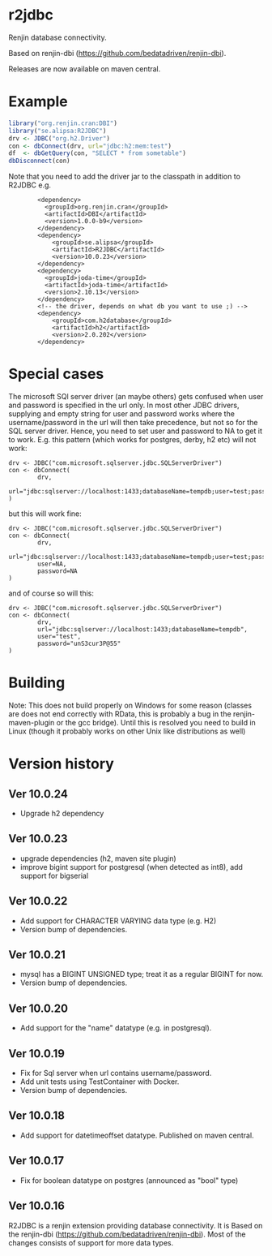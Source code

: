 # r2jdbc
Renjin database connectivity.

Based on renjin-dbi (https://github.com/bedatadriven/renjin-dbi).

Releases are now available on maven central. 

# Example
```R
library("org.renjin.cran:DBI")
library("se.alipsa:R2JDBC")
drv <- JDBC("org.h2.Driver") 
con <- dbConnect(drv, url="jdbc:h2:mem:test") 
df  <- dbGetQuery(con, "SELECT * from sometable")
dbDisconnect(con)

```
Note that you need to add the driver jar to the classpath in addition to R2JDBC e.g.

```
        <dependency>
          <groupId>org.renjin.cran</groupId>
          <artifactId>DBI</artifactId>
          <version>1.0.0-b9</version>
        </dependency>
        <dependency>
            <groupId>se.alipsa</groupId>
            <artifactId>R2JDBC</artifactId>
            <version>10.0.23</version>
        </dependency>
        <dependency>
          <groupId>joda-time</groupId>
          <artifactId>joda-time</artifactId>
          <version>2.10.13</version>
        </dependency>
        <!-- the driver, depends on what db you want to use ;) -->
        <dependency>
            <groupId>com.h2database</groupId>
            <artifactId>h2</artifactId>
            <version>2.0.202</version>
        </dependency>
```

# Special cases
The microsoft SQl server driver (an maybe others) gets confused when user and password is specified in the url only. 
In most other JDBC drivers, supplying and empty string for user and password works where the username/password in the url
will then take precedence, but not so for the SQL server driver. Hence, you need to set user and password to NA to get it to work.
E.g. this pattern (which works for postgres, derby, h2 etc) will not work:
```
drv <- JDBC("com.microsoft.sqlserver.jdbc.SQLServerDriver")
con <- dbConnect(
        drv, 
        url="jdbc:sqlserver://localhost:1433;databaseName=tempdb;user=test;password=unS3cur3P@55"
)
```

but this will work fine:

```
drv <- JDBC("com.microsoft.sqlserver.jdbc.SQLServerDriver")
con <- dbConnect(
        drv,
        url="jdbc:sqlserver://localhost:1433;databaseName=tempdb;user=test;password=unS3cur3P@55",
        user=NA,
        password=NA
)
```

and of course so will this:

```
drv <- JDBC("com.microsoft.sqlserver.jdbc.SQLServerDriver")
con <- dbConnect(
        drv,
        url="jdbc:sqlserver://localhost:1433;databaseName=tempdb",
        user="test",
        password="unS3cur3P@55"
)
```

# Building 
Note:
This does not build properly on Windows for some reason (classes are does not end correctly with RData,
this is probably a bug in the renjin-maven-plugin or the gcc bridge). Until this is resolved you need to build in Linux
(though it probably works on other Unix like distributions as well)

# Version history

## Ver 10.0.24
- Upgrade h2 dependency

## Ver 10.0.23
- upgrade dependencies (h2, maven site plugin)
- improve bigint support for postgresql (when detected as int8), add support for bigserial

## Ver 10.0.22
- Add support for CHARACTER VARYING data type (e.g. H2)
- Version bump of dependencies. 

## Ver 10.0.21
- mysql has a BIGINT UNSIGNED type; treat it as a regular BIGINT for now.
- Version bump of dependencies.

## Ver 10.0.20
- Add support for the "name" datatype (e.g. in postgresql).

## Ver 10.0.19
- Fix for Sql server when url contains username/password. 
- Add unit tests using TestContainer with Docker.
- Version bump of dependencies.

## Ver 10.0.18
- Add support for datetimeoffset datatype. Published on maven central.

## Ver 10.0.17
- Fix for boolean datatype on postgres (announced as "bool" type)

## Ver 10.0.16
R2JDBC is a renjin extension providing database connectivity. It is Based on the renjin-dbi (https://github.com/bedatadriven/renjin-dbi). 
Most of the changes consists of support for more data types.
